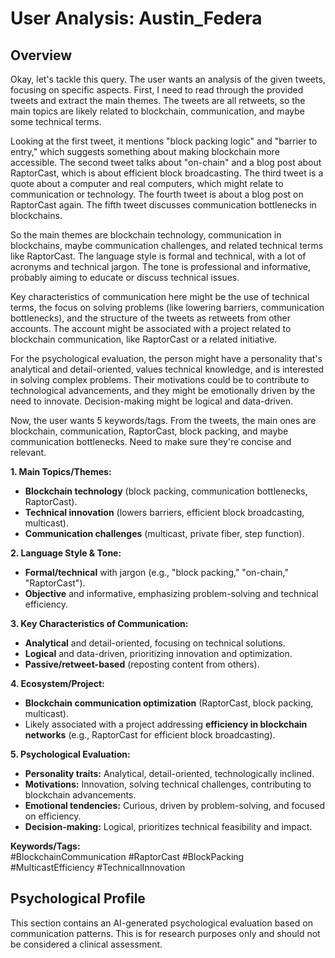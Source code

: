 # User Analysis: Austin_Federa

## Overview

<think>
Okay, let's tackle this query. The user wants an analysis of the given tweets, focusing on specific aspects. First, I need to read through the provided tweets and extract the main themes. The tweets are all retweets, so the main topics are likely related to blockchain, communication, and maybe some technical terms.

Looking at the first tweet, it mentions "block packing logic" and "barrier to entry," which suggests something about making blockchain more accessible. The second tweet talks about "on-chain" and a blog post about RaptorCast, which is about efficient block broadcasting. The third tweet is a quote about a computer and real computers, which might relate to communication or technology. The fourth tweet is about a blog post on RaptorCast again. The fifth tweet discusses communication bottlenecks in blockchains.

So the main themes are blockchain technology, communication in blockchains, maybe communication challenges, and related technical terms like RaptorCast. The language style is formal and technical, with a lot of acronyms and technical jargon. The tone is professional and informative, probably aiming to educate or discuss technical issues.

Key characteristics of communication here might be the use of technical terms, the focus on solving problems (like lowering barriers, communication bottlenecks), and the structure of the tweets as retweets from other accounts. The account might be associated with a project related to blockchain communication, like RaptorCast or a related initiative.

For the psychological evaluation, the person might have a personality that's analytical and detail-oriented, values technical knowledge, and is interested in solving complex problems. Their motivations could be to contribute to technological advancements, and they might be emotionally driven by the need to innovate. Decision-making might be logical and data-driven.

Now, the user wants 5 keywords/tags. From the tweets, the main ones are blockchain, communication, RaptorCast, block packing, and maybe communication bottlenecks. Need to make sure they're concise and relevant.
</think>

**1. Main Topics/Themes:**  
- **Blockchain technology** (block packing, communication bottlenecks, RaptorCast).  
- **Technical innovation** (lowers barriers, efficient block broadcasting, multicast).  
- **Communication challenges** (multicast, private fiber, step function).  

**2. Language Style & Tone:**  
- **Formal/technical** with jargon (e.g., "block packing," "on-chain," "RaptorCast").  
- **Objective** and informative, emphasizing problem-solving and technical efficiency.  

**3. Key Characteristics of Communication:**  
- **Analytical** and detail-oriented, focusing on technical solutions.  
- **Logical** and data-driven, prioritizing innovation and optimization.  
- **Passive/retweet-based** (reposting content from others).  

**4. Ecosystem/Project:**  
- **Blockchain communication optimization** (RaptorCast, block packing, multicast).  
- Likely associated with a project addressing **efficiency in blockchain networks** (e.g., RaptorCast for efficient block broadcasting).  

**5. Psychological Evaluation:**  
- **Personality traits:** Analytical, detail-oriented, technologically inclined.  
- **Motivations:** Innovation, solving technical challenges, contributing to blockchain advancements.  
- **Emotional tendencies:** Curious, driven by problem-solving, and focused on efficiency.  
- **Decision-making:** Logical, prioritizes technical feasibility and impact.  

**Keywords/Tags:**  
#BlockchainCommunication #RaptorCast #BlockPacking #MulticastEfficiency #TechnicalInnovation

## Psychological Profile

This section contains an AI-generated psychological evaluation based on communication patterns. This is for research purposes only and should not be considered a clinical assessment.